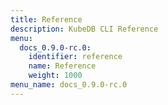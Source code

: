```yaml
---
title: Reference
description: KubeDB CLI Reference
menu:
  docs_0.9.0-rc.0:
    identifier: reference
    name: Reference
    weight: 1000
menu_name: docs_0.9.0-rc.0
---
```

